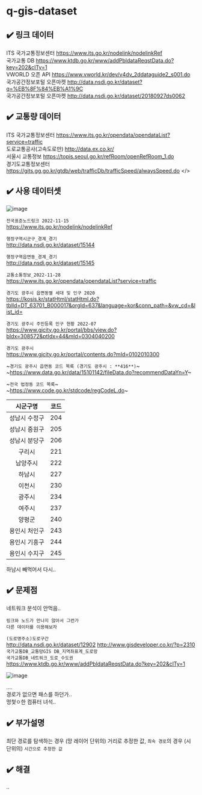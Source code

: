 # q-gis-dataset

## ✔️ 링크 데이터
ITS 국가교통정보센터 https://www.its.go.kr/nodelink/nodelinkRef </br>
국가교통 DB https://www.ktdb.go.kr/www/addPbldataReqstData.do?key=202&clTy=1 </br>
VWORLD 오픈 API https://www.vworld.kr/dev/v4dv_2ddataguide2_s001.do </br>
국가공간정보포털 오픈마켓 http://data.nsdi.go.kr/dataset?q=%EB%8F%84%EB%A1%9C </br>
국가공간정보포털 오픈마켓 http://data.nsdi.go.kr/dataset/20180927ds0062 </br>

## ✔️ 교통량 데이터
ITS 국가교통정보센터 https://www.its.go.kr/opendata/opendataList?service=traffic </br>
도로교통공사(고속도로만) http://data.ex.co.kr/ </br>
서울시 교통정보 https://topis.seoul.go.kr/refRoom/openRefRoom_1.do </br>
경기도교통정보센터 https://gits.gg.go.kr/gtdb/web/trafficDb/trafficSpeed/alwaysSpeed.do </>

## ✔️ 사용 데이터셋
![image](https://user-images.githubusercontent.com/99319638/204686789-d39d1234-8cdd-4dcf-9404-7d798bb552f1.png) </br>


`전국표준노드링크 2022-11-15` </br>
https://www.its.go.kr/nodelink/nodelinkRef </br>

`행정구역시군구_경계_경기` </br>
http://data.nsdi.go.kr/dataset/15144

`행정구역읍면동_경계_경기` </br>
http://data.nsdi.go.kr/dataset/15145
 
`교통소통정보_2022-11-28` </br>
https://www.its.go.kr/opendata/opendataList?service=traffic

`경기도 광주시 읍면동별 세대 및 인구 2020` </br>
https://kosis.kr/statHtml/statHtml.do?tblId=DT_63701_B000017&orgId=637&language=kor&conn_path=&vw_cd=&list_id=

`경기도 광주시 주민등록 인구 현황 2022-07` </br>
https://www.gjcity.go.kr/portal/bbs/view.do?bIdx=308572&ptIdx=44&mId=0304040200

`경기도 광주시` </br>
https://www.gjcity.go.kr/portal/contents.do?mId=0102010300

~`경기도 광주시 읍면동 코드 목록 (경기도 광주시 : **416**)`~ </br>
~https://www.data.go.kr/data/15101142/fileData.do?recommendDataYn=Y~

~`전국 법정동 코드 목록`~ </br>
~https://www.code.go.kr/stdcode/regCodeL.do~

|시군구명|코드|
|:---:|:---:|
|성남시 수정구|204|
|성남시 중원구|205|
|성남시 분당구|206|
|구리시|221|
|남양주시|222|
|하남시|227|
|이천시|230|
|광주시|234|
|여주시|237|
|양평군|240|
|용인시 처인구|243|
|용인시 기흥구|244|
|용인시 수지구|245|

하남시 빼먹어서 다시.. 

## ✔️ 문제점
네트워크 분석이 안먹음..
```
링크와 노드가 만나지 않아서 그런가
다른 데이터를 이용해보자
```

`(도로명주소)도로구간` </br>
http://data.nsdi.go.kr/dataset/12902 
http://www.gisdeveloper.co.kr/?p=2310  
`국가교통DB_교통망GIS DB_지역좌표계_도로망` </br>
`국가교통DB_네트워크_도로_수도권` </br>
https://www.ktdb.go.kr/www/addPbldataReqstData.do?key=202&clTy=1

![image](https://user-images.githubusercontent.com/99319638/204744438-f44db586-6326-407e-985c-8f5dd8bdd748.png) </br>

.... </br>
경로가 없으면 패스를 하던가.. </br>
멍첯ㅇ한 컴퓨터 녀석.. </br>

## ✔️ 부가설명
최단 경로를 탐색하는 경우 (망 레이어 단위의) 거리로 추정한 값, `최속 경로`의 경우 (시 단위의) `시간으로 추청한 값`

## ✔️ 해결
..
